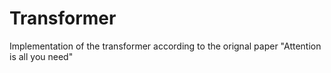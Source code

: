 # Transformer
Implementation of the transformer according to the orignal paper "Attention is all you need"
